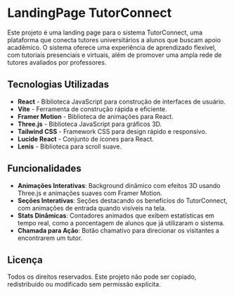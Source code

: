 
# LandingPage TutorConnect

Este projeto é uma landing page para o sistema TutorConnect, uma plataforma que conecta tutores universitários a alunos que buscam apoio acadêmico. O sistema oferece uma experiência de aprendizado flexível, com tutoriais presenciais e virtuais, além de promover uma ampla rede de tutores avaliados por professores.

## Tecnologias Utilizadas

- **React** - Biblioteca JavaScript para construção de interfaces de usuário.
- **Vite** - Ferramenta de construção rápida e eficiente.
- **Framer Motion** - Biblioteca de animações para React.
- **Three.js** - Biblioteca JavaScript para gráficos 3D.
- **Tailwind CSS** - Framework CSS para design rápido e responsivo.
- **Lucide React** - Conjunto de ícones para React.
- **Lenis** - Biblioteca para scroll suave.

## Funcionalidades

- **Animações Interativas**: Background dinâmico com efeitos 3D usando Three.js e animações suaves com Framer Motion.
- **Seções Interativas**: Seções destacando os benefícios do TutorConnect, com animações de entrada quando visíveis na tela.
- **Stats Dinâmicas**: Contadores animados que exibem estatísticas em tempo real, como a porcentagem de alunos que já utilizaram o sistema.
- **Chamada para Ação**: Botão chamativo para direcionar os visitantes a encontrarem um tutor.

## Licença

Todos os direitos reservados. Este projeto não pode ser copiado, redistribuído ou modificado sem permissão explícita.
